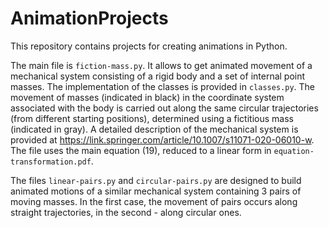# AnimationProjects

This repository contains projects for creating animations in Python.


The main file is `fiction-mass.py`. It allows to get animated movement of a mechanical system consisting of a rigid body and a set of internal point masses. The implementation of the classes is provided in `classes.py`.
The movement of masses (indicated in black) in the coordinate system associated with the body is carried out along the same circular trajectories (from different starting positions), determined using a fictitious mass (indicated in gray). A detailed description of the mechanical system is provided at https://link.springer.com/article/10.1007/s11071-020-06010-w.
The file uses the main equation (19), reduced to a linear form in `equation-transformation.pdf`.

The files `linear-pairs.py` and `circular-pairs.py` are designed to build animated motions of a similar mechanical system containing 3 pairs of moving masses. In the first case, the movement of pairs occurs along straight trajectories, in the second - along circular ones.
